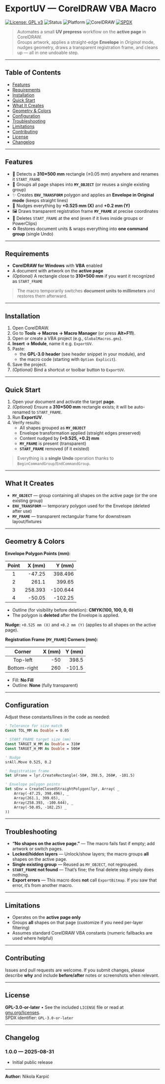 # ExportUV — CorelDRAW VBA Macro

[![License: GPL v3](https://img.shields.io/badge/License-GPLv3-blue.svg)](https://www.gnu.org/licenses/gpl-3.0)
![Status](https://img.shields.io/badge/status-stable-success)
![Platform](https://img.shields.io/badge/platform-Windows-informational)
![CorelDRAW](https://img.shields.io/badge/CorelDRAW-VBA-green)
[![SPDX](https://img.shields.io/badge/SPDX-GPL--3.0--or--later-lightgrey)](https://spdx.org/licenses/GPL-3.0-or-later.html)

> Automates a small **UV prepress** workflow on the **active page** in CorelDRAW.  
> Groups artwork, applies a straight-edge **Envelope** in *Original* mode, nudges geometry, draws a transparent registration frame, and cleans up — all in one undoable step.

---

## Table of Contents

- [Features](#features)
- [Requirements](#requirements)
- [Installation](#installation)
- [Quick Start](#quick-start)
- [What It Creates](#what-it-creates)
- [Geometry \& Colors](#geometry--colors)
- [Configuration](#configuration)
- [Troubleshooting](#troubleshooting)
- [Limitations](#limitations)
- [Contributing](#contributing)
- [License](#license)
- [Changelog](#changelog)

---

## Features

- 🔎 Detects a **310×500 mm** rectangle (±0.05 mm) anywhere and renames it `START_FRAME`  
- 🧩 Groups all page shapes into **`MY_OBJECT`** (or reuses a single existing group)  
- ✨ Creates **`ENV_TRANSFORM`** polygon and applies an **Envelope in Original mode** (keeps straight lines)  
- 📐 Nudges everything by **+0.525 mm (X)** and **+0.2 mm (Y)**  
- 🖼️ Draws transparent registration frame **`MY_FRAME`** at precise coordinates  
- 🧹 Deletes `START_FRAME` at the end (even if it lives inside groups or PowerClips)  
- ♻️ Restores document units & wraps everything into **one command group** (single Undo)

---

## Requirements

- **CorelDRAW for Windows** with **VBA** enabled
- A document with artwork on the **active page**
- *(Optional)* A rectangle close to **310×500 mm** if you want it recognized as `START_FRAME`

> The macro temporarily switches **document units to millimeters** and restores them afterward.

---

## Installation

1. Open CorelDRAW.  
2. Go to **Tools → Macros → Macro Manager** (or press **Alt+F11**).  
3. Open or create a VBA project (e.g., `GlobalMacros.gms`).  
4. **Insert → Module**, name it e.g. `ExportUV`.  
5. Paste:
   - the **GPL-3.0 header** (see header snippet in your module), and  
   - the macro code (starting with `Option Explicit`).  
6. Save the project.  
7. *(Optional)* Bind a shortcut or toolbar button to `ExportUV`.

---

## Quick Start

1. Open your document and activate the target **page**.  
2. *(Optional)* Ensure a **310×500 mm** rectangle exists; it will be auto-renamed to `START_FRAME`.  
3. Run **ExportUV**.  
4. Verify results:  
   - All shapes grouped as **`MY_OBJECT`**  
   - Envelope transformation applied (straight edges preserved)  
   - Content nudged by **(+0.525, +0.2) mm**  
   - **`MY_FRAME`** is present (transparent)  
   - **`START_FRAME`** removed (if it existed)

> Everything is a **single Undo** operation thanks to `BeginCommandGroup`/`EndCommandGroup`.

---

## What It Creates

- **`MY_OBJECT`** — group containing all shapes on the active page (or the one existing group)  
- **`ENV_TRANSFORM`** — temporary polygon used for the Envelope (deleted after use)  
- **`MY_FRAME`** — transparent rectangular frame for downstream layout/fixtures

---

## Geometry & Colors

**Envelope Polygon Points (mm):**

| Point | X (mm) | Y (mm) |
|:-----:|-------:|-------:|
| 1 | -47.25  | 398.496 |
| 2 | 261.1   | 399.65  |
| 3 | 258.393 | -100.644 |
| 4 | -50.05  | -102.25 |

- Outline (for visibility before deletion): **CMYK(100, 100, 0, 0)**  
- The polygon is **deleted** after the Envelope is applied.

**Nudge:** `+0.525 mm (X)` and `+0.2 mm (Y)` (applies to all shapes on the active page).

**Registration Frame (`MY_FRAME`) Corners (mm):**

| Corner | X (mm) | Y (mm) |
|:------:|-------:|-------:|
| Top-left | -50   | 398.5  |
| Bottom-right | 260 | -101.5 |

- Fill: **No Fill**  
- Outline: **None** (fully transparent)

---

## Configuration

Adjust these constants/lines in the code as needed:

```vb
' Tolerance for size match
Const TOL_MM As Double = 0.05

' START_FRAME target size (mm)
Const TARGET_W_MM As Double = 310#
Const TARGET_H_MM As Double = 500#

' Nudge
srAll.Move 0.525, 0.2

' Registration frame
Set sFrame = lyr.CreateRectangle(-50#, 398.5, 260#, -101.5)

' Envelope polygon points
Set sEnv = CreateClosedStraightPolygon(lyr, Array( _
    Array(-47.25, 398.496), _
    Array(261.1, 399.65), _
    Array(258.393, -100.644), _
    Array(-50.05, -102.25) _
))
```

---

## Troubleshooting

- **“No shapes on the active page.”** — The macro fails fast if empty; add artwork or switch pages.  
- **Locked/hidden layers** — Unlock/show layers; the macro groups **all** shapes on the active page.  
- **Single existing group** — Reused as `MY_OBJECT`, not regrouped.  
- **`START_FRAME` not found** — That’s fine; the final delete step simply does nothing.  
- **Export errors** — This macro does **not** call `ExportBitmap`. If you saw that error, it’s from another macro.

---

## Limitations

- Operates on the **active page only**  
- Groups **all** shapes on that page (customize if you need per-layer filtering)  
- Assumes standard CorelDRAW VBA constants (numeric fallbacks are used where helpful)

---

## Contributing

Issues and pull requests are welcome. If you submit changes, please describe **why** and include **before/after** notes or screenshots when relevant.

---

## License

**GPL-3.0-or-later** • See the included `LICENSE` file or read at [gnu.org/licenses](https://www.gnu.org/licenses/).  
SPDX identifier: `GPL-3.0-or-later`

---

## Changelog

### 1.0.0 — 2025-08-31
- Initial public release

---

**Author:** Nikola Karpić
